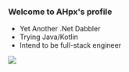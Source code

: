 ### Welcome to AHpx's profile

+ Yet Another .Net Dabbler
+ Trying Java/Kotlin
+ Intend to be full-stack engineer

![](https://github-readme-stats.vercel.app/api?username=SinoAHpx)
